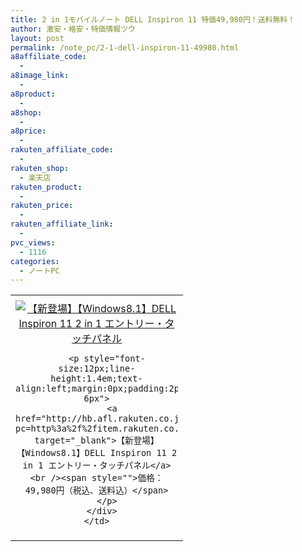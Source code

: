 ```yaml
---
title: 2 in 1モバイルノート DELL Inspiron 11 特価49,980円！送料無料！
author: 激安・格安・特価情報ツウ
layout: post
permalink: /note_pc/2-1-dell-inspiron-11-49980.html
a8affiliate_code:
  - 
a8image_link:
  - 
a8product:
  - 
a8shop:
  - 
a8price:
  - 
rakuten_affiliate_code:
  - 
rakuten_shop:
  - 楽天店
rakuten_product:
  - 
rakuten_price:
  - 
rakuten_affiliate_link:
  - 
pvc_views:
  - 1116
categories:
  - ノートPC
---
```

<table border="0" cellpadding="0" cellspacing="0">
  <tr>
    <td valign="top">
      <div style="border:1px none;margin:0px;padding:6px 0px;width:260px;text-align:center;float:left">
        <a href="http://hb.afl.rakuten.co.jp/hgc/0a3b180e.d24aa9b2.0a3b180f.e685e864/?pc=http%3a%2f%2fitem.rakuten.co.jp%2fdell%2fins112in1w81ento0729%2f%3fscid%3daf_link_tbl&m=http%3a%2f%2fm.rakuten.co.jp%2fdell%2fi%2f10003294%2f" target="_blank"><img src="http://hbb.afl.rakuten.co.jp/hgb/?pc=http%3a%2f%2fthumbnail.image.rakuten.co.jp%2f%400_mall%2fdell%2fcabinet%2f02250495%2f03964739%2fimg64319366.jpg%3f_ex%3d240x240&m=http%3a%2f%2fthumbnail.image.rakuten.co.jp%2f%400_mall%2fdell%2fcabinet%2f02250495%2f03964739%2fimg64319366.jpg" alt="【新登場】【Windows8.1】DELL Inspiron 11 2 in 1 エントリー・タッチパネル" border="0" style="margin:0px;padding:0px" /></a> 
        
        <p style="font-size:12px;line-height:1.4em;text-align:left;margin:0px;padding:2px 6px">
          <a href="http://hb.afl.rakuten.co.jp/hgc/0a3b180e.d24aa9b2.0a3b180f.e685e864/?pc=http%3a%2f%2fitem.rakuten.co.jp%2fdell%2fins112in1w81ento0729%2f%3fscid%3daf_link_tbl&m=http%3a%2f%2fm.rakuten.co.jp%2fdell%2fi%2f10003294%2f" target="_blank">【新登場】【Windows8.1】DELL Inspiron 11 2 in 1 エントリー・タッチパネル</a><br /><span style="">価格：49,980円（税込、送料込）</span>
        </p>
      </div>
    </td>
  </tr>
</table>